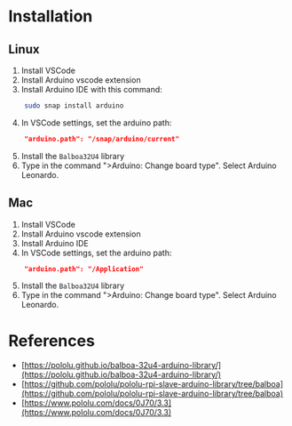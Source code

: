 # Installation 

## Linux
1. Install VSCode
2. Install Arduino vscode extension
3. Install Arduino IDE with this command: 
```bash
    sudo snap install arduino
```
4. In VSCode settings, set the arduino path:
```json 
    "arduino.path": "/snap/arduino/current"
```
5. Install the `Balboa32U4` library
6. Type in the command ">Arduino: Change board type". Select Arduino Leonardo.

## Mac
1. Install VSCode
2. Install Arduino vscode extension
3. Install Arduino IDE
4. In VSCode settings, set the arduino path:
```json 
    "arduino.path": "/Application"
```
5. Install the `Balboa32U4` library
6. Type in the command ">Arduino: Change board type". Select Arduino Leonardo.

# References
- [https://pololu.github.io/balboa-32u4-arduino-library/](https://pololu.github.io/balboa-32u4-arduino-library/)
- [https://github.com/pololu/pololu-rpi-slave-arduino-library/tree/balboa](https://github.com/pololu/pololu-rpi-slave-arduino-library/tree/balboa)
- [https://www.pololu.com/docs/0J70/3.3](https://www.pololu.com/docs/0J70/3.3)
